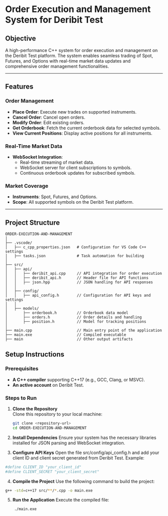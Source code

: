 # Order Execution and Management System for Deribit Test

## Objective
A high-performance C++ system for order execution and management on the Deribit Test platform. The system enables seamless trading of Spot, Futures, and Options with real-time market data updates and comprehensive order management functionalities.

---

## Features

### Order Management
- **Place Order**: Execute new trades on supported instruments.
- **Cancel Order**: Cancel open orders.
- **Modify Order**: Edit existing orders.
- **Get Orderbook**: Fetch the current orderbook data for selected symbols.
- **View Current Positions**: Display active positions for all instruments.

### Real-Time Market Data
- **WebSocket Integration**:
  - Real-time streaming of market data.
  - WebSocket server for client subscriptions to symbols.
  - Continuous orderbook updates for subscribed symbols.

### Market Coverage
- **Instruments**: Spot, Futures, and Options.
- **Scope**: All supported symbols on the Deribit Test platform.

---

## Project Structure

```plaintext
ORDER-EXECUTION-AND-MANAGEMENT  
│  
├── .vscode/  
│   ├── c_cpp_properties.json   # Configuration for VS Code C++ settings  
│   ├── tasks.json              # Task automation for building  
│  
├── src/  
│   ├── api/  
│   │   ├── deribit_api.cpp     // API integration for order execution  
│   │   ├── deribit_api.h       // Header file for API functions  
│   │   ├── json.hpp            // JSON handling for API responses  
│   │  
│   ├── config/  
│   │   ├── api_config.h        // Configuration for API keys and settings  
│   │  
│   ├── models/  
│       ├── orderbook.h         // Orderbook data model  
│       ├── orders.h            // Order details and handling  
│       ├── position.h          // Model for tracking positions  
│  
├── main.cpp                    // Main entry point of the application  
├── main.exe                    // Compiled executable  
├── main                        // Other output artifacts  
```
## Setup Instructions

### Prerequisites
- **A C++ compiler** supporting C++17 (e.g., GCC, Clang, or MSVC).
- **An active account** on Deribit Test.

### Steps to Run

1. **Clone the Repository**  
   Clone this repository to your local machine:
   ```bash
   git clone <repository-url>
   cd ORDER-EXECUTION-AND-MANAGEMENT
2. **Install Dependencies**
Ensure your system has the necessary libraries installed for JSON parsing and WebSocket integration.

3. **Configure API Keys**
Open the file src/config/api_config.h and add your client ID and client secret generated from Deribit Test.
Example:
```bash
#define CLIENT_ID "your_client_id"
#define CLIENT_SECRET "your_client_secret"
```
4. **Compile the Project**
Use the following command to build the project:
```bash
g++ -std=c++17 src/**/*.cpp -o main.exe
```

5. **Run the Application**
Execute the compiled file:
```bash
    ./main.exe
```
